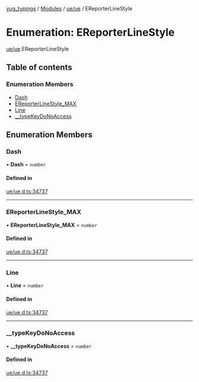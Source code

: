 [yug_typings](../README.md) / [Modules](../modules.md) / [ue/ue](../modules/ue_ue.md) / EReporterLineStyle

# Enumeration: EReporterLineStyle

[ue/ue](../modules/ue_ue.md).EReporterLineStyle

## Table of contents

### Enumeration Members

- [Dash](ue_ue.EReporterLineStyle.md#dash)
- [EReporterLineStyle\_MAX](ue_ue.EReporterLineStyle.md#ereporterlinestyle_max)
- [Line](ue_ue.EReporterLineStyle.md#line)
- [\_\_typeKeyDoNoAccess](ue_ue.EReporterLineStyle.md#__typekeydonoaccess)

## Enumeration Members

### Dash

• **Dash** = `number`

#### Defined in

[ue/ue.d.ts:34737](https://github.com/YugMetaverse/yug_typings/blob/25cad34/ue/ue.d.ts#L34737)

___

### EReporterLineStyle\_MAX

• **EReporterLineStyle\_MAX** = `number`

#### Defined in

[ue/ue.d.ts:34737](https://github.com/YugMetaverse/yug_typings/blob/25cad34/ue/ue.d.ts#L34737)

___

### Line

• **Line** = `number`

#### Defined in

[ue/ue.d.ts:34737](https://github.com/YugMetaverse/yug_typings/blob/25cad34/ue/ue.d.ts#L34737)

___

### \_\_typeKeyDoNoAccess

• **\_\_typeKeyDoNoAccess** = `number`

#### Defined in

[ue/ue.d.ts:34737](https://github.com/YugMetaverse/yug_typings/blob/25cad34/ue/ue.d.ts#L34737)
